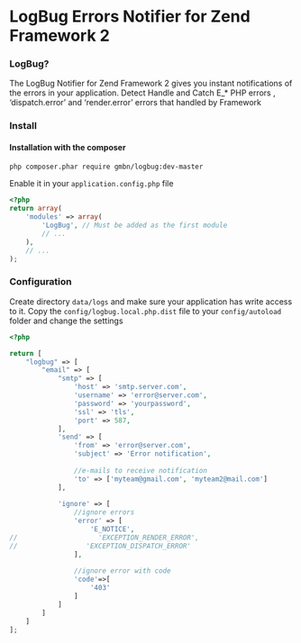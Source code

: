 # LogBug Errors Notifier for Zend Framework 2
### LogBug?
The LogBug Notifier for Zend Framework 2 gives you instant notifications of the errors in your application.
Detect Handle and Catch E_* PHP errors , ‘dispatch.error’ and ‘render.error’ errors that handled by Framework
### Install
#### Installation with the composer
```sh
php composer.phar require gmbn/logbug:dev-master
```

Enable it in your `application.config.php` file
```php
<?php
return array(
    'modules' => array(
        'LogBug', // Must be added as the first module
        // ...
    ),
    // ...
);
```
### Configuration
Create directory `data/logs` and make sure your application has write access to it.
Copy the `config/logbug.local.php.dist` file to your `config/autoload` folder and change the settings
```php
<?php

return [
    "logbug" => [
        "email" => [
            "smtp" => [
                'host' => 'smtp.server.com',
                'username' => 'error@server.com',
                'password' => 'yourpassword',
                'ssl' => 'tls',
                'port' => 587,
            ],
            'send' => [
                'from' => 'error@server.com',
                'subject' => 'Error notification',
                
                //e-mails to receive notification
                'to' => ['myteam@gmail.com', 'myteam2@mail.com']
            ],
            
            'ignore' => [
                //ignore errors
                'error' => [
                    'E_NOTICE',
//                    'EXCEPTION_RENDER_ERROR',
//                 'EXCEPTION_DISPATCH_ERROR'
                ],
                
                //ignore error with code
                'code'=>[
                    '403'
                ]
            ]
        ]
    ]
];
```
